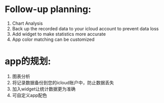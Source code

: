 # Follow-up planning:

1. Chart Analysis
2. Back up the recorded data to your icloud account to prevent data loss
3. Add widget to make statistics more accurate
4. App color matching can be customized

# app的规划:

1. 图表分析
2. 将记录数据备份到您的icloud账户中，防止数据丢失
3. 加入widget让统计数据更为准确
4. 可自定义app配色
